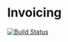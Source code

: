 Invoicing
=========

[![Build Status](https://magnum.travis-ci.com/pfrenssen/invoicing.svg?token=zJgK3Q7yQHVpfN2zHyTH&branch=develop)](https://magnum.travis-ci.com/pfrenssen/invoicing)
